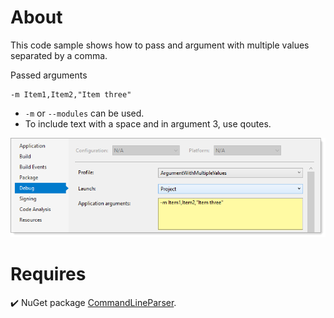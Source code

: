 ﻿# About

This code sample shows how to pass and argument with multiple values separated by a comma.

Passed arguments

```
-m Item1,Item2,"Item three"
```

- `-m` or `--modules` can be used.
- To include text with a space and in argument 3, use qoutes.


![img](../assets/figure3.png)



# Requires

:heavy_check_mark: NuGet package [CommandLineParser](https://www.nuget.org/packages/CommandLineParser).